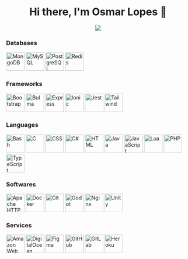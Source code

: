 <!--
**osmarlopes/osmarlopes** is a ✨ _special_ ✨ repository because its `README.md` (this file) appears on your GitHub profile.

### Hi there 👋

Here are some ideas to get you started:

- 🔭 I’m currently working on ...
- 🌱 I’m currently learning ...
- 👯 I’m looking to collaborate on ...
- 🤔 I’m looking for help with ...
- 💬 Ask me about ...
- 📫 How to reach me: ...
- 😄 Pronouns: ...
- ⚡ Fun fact: ...
-->

<h1 align="center">Hi there, I'm Osmar Lopes 👋</h1>

<div align="center">
  <img src="https://github-readme-stats.vercel.app/api?username=osmarlopes&show_icons=true" />
</div>

<div>
  <h3>Databases</h3>
  
  [<img alt="MongoDB" title="MongoDB" width="50" src="https://cdn.jsdelivr.net/gh/devicons/devicon/icons/mongodb/mongodb-original.svg" />](https://www.mongodb.com/)
  [<img alt="MySQL" title="MySQL" width="50" src="https://cdn.jsdelivr.net/gh/devicons/devicon/icons/mysql/mysql-original.svg" />](https://www.mysql.com/)
  [<img alt="PostgreSQL" title="PostgreSQL" width="50" src="https://cdn.jsdelivr.net/gh/devicons/devicon/icons/postgresql/postgresql-original.svg" />](https://www.postgresql.org/)
  [<img alt="Redis" title="Redis" width="50" src="https://cdn.jsdelivr.net/gh/devicons/devicon/icons/redis/redis-original.svg" />](https://redis.io/)
</div>

<div>
  <h3>Frameworks</h3>
  
  [<img alt="Bootstrap" title="Bootstrap" width="50" src="https://cdn.jsdelivr.net/gh/devicons/devicon/icons/bootstrap/bootstrap-original.svg" />](https://getbootstrap.com/)
  [<img alt="Bulma" title="Bulma" width="50" src="https://cdn.jsdelivr.net/gh/devicons/devicon/icons/bulma/bulma-plain.svg" />](https://bulma.io/)
  [<img alt="Express" title="Express" width="50" src="https://cdn.jsdelivr.net/gh/devicons/devicon/icons/express/express-original.svg" />](https://expressjs.com/)
  [<img alt="Ionic" title="Ionic" width="50" src="https://cdn.jsdelivr.net/gh/devicons/devicon/icons/ionic/ionic-original.svg" />](https://ionicframework.com/)
  [<img alt="Jest" title="Jest" width="50" src="https://cdn.jsdelivr.net/gh/devicons/devicon/icons/jest/jest-plain.svg" />](https://jestjs.io/)
  [<img alt="Tailwind" title="Tailwind" width="50" src="https://cdn.jsdelivr.net/gh/devicons/devicon/icons/tailwindcss/tailwindcss-plain.svg" />](https://tailwindcss.com/)
</div>

<div>
  <h3>Languages</h3>
  
  [<img alt="Bash" title="Bash" width="50" src="https://cdn.jsdelivr.net/gh/devicons/devicon/icons/bash/bash-original.svg" />](https://www.gnu.org/software/bash/)
  [<img alt="C" title="C" width="50" src="https://cdn.jsdelivr.net/gh/devicons/devicon/icons/c/c-original.svg" />](https://docs.microsoft.com/en-us/cpp/c-language/?view=msvc-170)
  [<img alt="CSS" title="CSS" width="50" src="https://cdn.jsdelivr.net/gh/devicons/devicon/icons/css3/css3-original.svg" />](https://www.w3.org/Style/CSS/Overview.en.html)
  [<img alt="C#" title="C#" width="50" src="https://cdn.jsdelivr.net/gh/devicons/devicon/icons/csharp/csharp-original.svg" />](https://dotnet.microsoft.com/en-us/languages/csharp)
  [<img alt="HTML" title="HTML" width="50" src="https://cdn.jsdelivr.net/gh/devicons/devicon/icons/html5/html5-original.svg" />](https://www.w3.org/html/)
  [<img alt="Java" title="Java" width="50" src="https://cdn.jsdelivr.net/gh/devicons/devicon/icons/java/java-original.svg" />](https://www.java.com/)
  [<img alt="JavaScript" title="JavaScript" width="50" src="https://cdn.jsdelivr.net/gh/devicons/devicon/icons/javascript/javascript-original.svg" />](https://www.javascript.com/)
  [<img alt="Lua" title="Lua" width="50" src="https://cdn.jsdelivr.net/gh/devicons/devicon/icons/lua/lua-original.svg" />](https://www.lua.org/)
  [<img alt="PHP" title="PHP" width="50" src="https://cdn.jsdelivr.net/gh/devicons/devicon/icons/php/php-plain.svg" />](https://www.php.net/)
  [<img alt="TypeScript" title="TypeScript" width="50" src="https://cdn.jsdelivr.net/gh/devicons/devicon/icons/typescript/typescript-original.svg" />](https://www.typescriptlang.org/)
</div>

<div>
  <h3>Softwares</h3>
  
  [<img alt="Apache HTTP" title="Apache HTTP" width="50" src="https://cdn.jsdelivr.net/gh/devicons/devicon/icons/apache/apache-original.svg" />](https://httpd.apache.org/)
  [<img alt="Docker" title="Docker" width="50" src="https://cdn.jsdelivr.net/gh/devicons/devicon/icons/docker/docker-original.svg" />](https://www.docker.com/)
  [<img alt="Git" title="Git" width="50" src="https://cdn.jsdelivr.net/gh/devicons/devicon/icons/git/git-original.svg" />](https://git-scm.com/)
  [<img alt="Godot" title="Godot" width="50" src="https://cdn.jsdelivr.net/gh/devicons/devicon/icons/godot/godot-original.svg" />](https://godotengine.org/)
  [<img alt="Nginx" title="Nginx" width="50" src="https://cdn.jsdelivr.net/gh/devicons/devicon/icons/nginx/nginx-original.svg" />](https://www.nginx.com/)
  [<img alt="Unity" title="Unity" width="50" src="https://cdn.jsdelivr.net/gh/devicons/devicon/icons/unity/unity-original.svg" />](https://unity.com/)
  
</div>

<div>
  <h3>Services</h3>
  
  [<img alt="Amazon Web Services" title="Amazon Web Services" width="50" src="https://cdn.jsdelivr.net/gh/devicons/devicon/icons/amazonwebservices/amazonwebservices-original.svg" />](https://aws.amazon.com/)
  [<img alt="DigitalOcean" title="DigitalOcean" width="50" src="https://cdn.jsdelivr.net/gh/devicons/devicon/icons/digitalocean/digitalocean-original.svg" />](https://www.digitalocean.com/)
  [<img alt="Figma" title="Figma" width="50" src="https://cdn.jsdelivr.net/gh/devicons/devicon/icons/figma/figma-original.svg" />](https://www.figma.com/)
  [<img alt="GitHub" title="GitHub" width="50" src="https://cdn.jsdelivr.net/gh/devicons/devicon/icons/github/github-original.svg" />](https://github.com/)
  [<img alt="GitLab" title="GitLab" width="50" src="https://cdn.jsdelivr.net/gh/devicons/devicon/icons/gitlab/gitlab-original.svg" />](https://about.gitlab.com/)
  [<img alt="Heroku" title="Heroku" width="50" src="https://cdn.jsdelivr.net/gh/devicons/devicon/icons/heroku/heroku-original.svg" />](https://www.heroku.com/)
</div>
